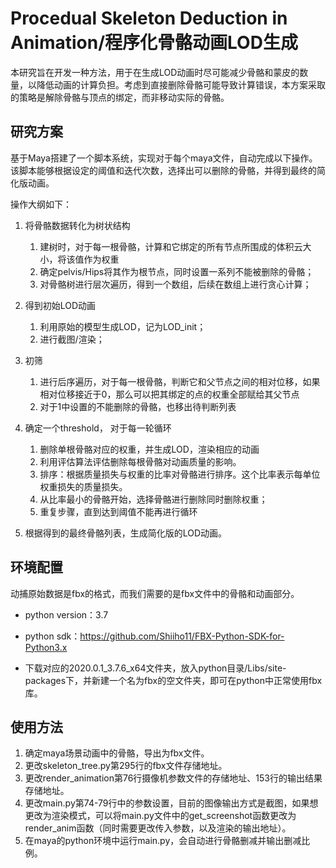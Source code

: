 # Procedual Skeleton Deduction in Animation/程序化骨骼动画LOD生成

本研究旨在开发一种方法，用于在生成LOD动画时尽可能减少骨骼和蒙皮的数量，以降低动画的计算负担。考虑到直接删除骨骼可能导致计算错误，本方案采取的策略是解除骨骼与顶点的绑定，而非移动实际的骨骼。

## 研究方案

基于Maya搭建了一个脚本系统，实现对于每个maya文件，自动完成以下操作。该脚本能够根据设定的阈值和迭代次数，选择出可以删除的骨骼，并得到最终的简化版动画。

操作大纲如下：

1. 将骨骼数据转化为树状结构
    1. 建树时，对于每一根骨骼，计算和它绑定的所有节点所围成的体积云大小，将该值作为权重
    2. 确定pelvis/Hips将其作为根节点，同时设置一系列不能被删除的骨骼；
    3. 对骨骼树进行层次遍历，得到一个数组，后续在数组上进行贪心计算；

2. 得到初始LOD动画
    1. 利用原始的模型生成LOD，记为LOD_init；
    2. 进行截图/渲染；

3. 初筛
    1. 进行后序遍历，对于每一根骨骼，判断它和父节点之间的相对位移，如果相对位移接近于0，那么可以把其绑定的点的权重全部赋给其父节点
    2. 对于1中设置的不能删除的骨骼，也移出待判断列表

4. 确定一个threshold， 对于每一轮循环
    1. 删除单根骨骼对应的权重，并生成LOD，渲染相应的动画
    2. 利用评估算法评估删除每根骨骼对动画质量的影响。
    3. 排序：根据质量损失与权重的比率对骨骼进行排序。这个比率表示每单位权重损失的质量损失。
    4. 从比率最小的骨骼开始，选择骨骼进行删除同时删除权重；
    5. 重复步骤，直到达到阈值不能再进行循环

5. 根据得到的最终骨骼列表，生成简化版的LOD动画。

## 环境配置

动捕原始数据是fbx的格式，而我们需要的是fbx文件中的骨骼和动画部分。

- python version：3.7

- python sdk：https://github.com/Shiiho11/FBX-Python-SDK-for-Python3.x

- 下载对应的2020.0.1_3.7.6_x64文件夹，放入python目录/Libs/site-packages下，并新建一个名为fbx的空文件夹，即可在python中正常使用fbx库。

## 使用方法

1. 确定maya场景动画中的骨骼，导出为fbx文件。
2. 更改skeleton_tree.py第295行的fbx文件存储地址。
3. 更改render_animation第76行摄像机参数文件的存储地址、153行的输出结果存储地址。
4. 更改main.py第74-79行中的参数设置，目前的图像输出方式是截图，如果想更改为渲染模式，可以将main.py文件中的get_screenshot函数更改为render_anim函数（同时需要更改传入参数，以及渲染的输出地址）。
5. 在maya的python环境中运行main.py，会自动进行骨骼删减并输出删减比例。